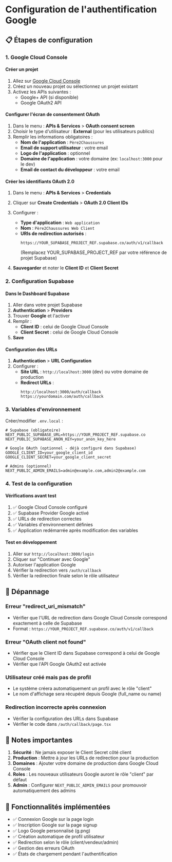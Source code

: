 # Configuration de l'authentification Google

## 📋 Étapes de configuration

### 1. Google Cloud Console

#### Créer un projet
1. Allez sur [Google Cloud Console](https://console.cloud.google.com/)
2. Créez un nouveau projet ou sélectionnez un projet existant
3. Activez les APIs suivantes :
   - Google+ API (si disponible)
   - Google OAuth2 API

#### Configurer l'écran de consentement OAuth
1. Dans le menu : **APIs & Services** > **OAuth consent screen**
2. Choisir le type d'utilisateur : **External** (pour les utilisateurs publics)
3. Remplir les informations obligatoires :
   - **Nom de l'application** : `Père2Chaussures`
   - **Email de support utilisateur** : votre email
   - **Logo de l'application** : optionnel
   - **Domaine de l'application** : votre domaine (ex: `localhost:3000` pour le dev)
   - **Email de contact du développeur** : votre email

#### Créer les identifiants OAuth 2.0
1. Dans le menu : **APIs & Services** > **Credentials**
2. Cliquer sur **Create Credentials** > **OAuth 2.0 Client IDs**
3. Configurer :
   - **Type d'application** : `Web application`
   - **Nom** : `Père2Chaussures Web Client`
   - **URIs de redirection autorisés** :
     ```
     https://YOUR_SUPABASE_PROJECT_REF.supabase.co/auth/v1/callback
     ```
     (Remplacez YOUR_SUPABASE_PROJECT_REF par votre référence de projet Supabase)

4. **Sauvegarder** et noter le **Client ID** et **Client Secret**

### 2. Configuration Supabase

#### Dans le Dashboard Supabase
1. Aller dans votre projet Supabase
2. **Authentication** > **Providers**
3. Trouver **Google** et l'activer
4. Remplir :
   - **Client ID** : celui de Google Cloud Console
   - **Client Secret** : celui de Google Cloud Console
5. **Save**

#### Configuration des URLs
1. **Authentication** > **URL Configuration**
2. Configurer :
   - **Site URL** : `http://localhost:3000` (dev) ou votre domaine de production
   - **Redirect URLs** : 
     ```
     http://localhost:3000/auth/callback
     https://yourdomain.com/auth/callback
     ```

### 3. Variables d'environnement

Créer/modifier `.env.local` :

```env
# Supabase (obligatoire)
NEXT_PUBLIC_SUPABASE_URL=https://YOUR_PROJECT_REF.supabase.co
NEXT_PUBLIC_SUPABASE_ANON_KEY=your_anon_key_here

# Google OAuth (optionnel - déjà configuré dans Supabase)
GOOGLE_CLIENT_ID=your_google_client_id
GOOGLE_CLIENT_SECRET=your_google_client_secret

# Admins (optionnel)
NEXT_PUBLIC_ADMIN_EMAILS=admin@example.com,admin2@example.com
```

### 4. Test de la configuration

#### Vérifications avant test
1. ✅ Google Cloud Console configuré
2. ✅ Supabase Provider Google activé
3. ✅ URLs de redirection correctes
4. ✅ Variables d'environnement définies
5. ✅ Application redémarrée après modification des variables

#### Test en développement
1. Aller sur `http://localhost:3000/login`
2. Cliquer sur "Continuer avec Google"
3. Autoriser l'application Google
4. Vérifier la redirection vers `/auth/callback`
5. Vérifier la redirection finale selon le rôle utilisateur

## 🔧 Dépannage

### Erreur "redirect_uri_mismatch"
- Vérifier que l'URL de redirection dans Google Cloud Console correspond exactement à celle de Supabase
- Format : `https://YOUR_PROJECT_REF.supabase.co/auth/v1/callback`

### Erreur "OAuth client not found"
- Vérifier que le Client ID dans Supabase correspond à celui de Google Cloud Console
- Vérifier que l'API Google OAuth2 est activée

### Utilisateur créé mais pas de profil
- Le système créera automatiquement un profil avec le rôle "client"
- Le nom d'affichage sera récupéré depuis Google (full_name ou name)

### Redirection incorrecte après connexion
- Vérifier la configuration des URLs dans Supabase
- Vérifier le code dans `/auth/callback/page.tsx`

## 📝 Notes importantes

1. **Sécurité** : Ne jamais exposer le Client Secret côté client
2. **Production** : Mettre à jour les URLs de redirection pour la production
3. **Domaines** : Ajouter votre domaine de production dans Google Cloud Console
4. **Roles** : Les nouveaux utilisateurs Google auront le rôle "client" par défaut
5. **Admin** : Configurer `NEXT_PUBLIC_ADMIN_EMAILS` pour promouvoir automatiquement des admins

## 🚀 Fonctionnalités implémentées

- ✅ Connexion Google sur la page login
- ✅ Inscription Google sur la page signup  
- ✅ Logo Google personnalisé (g.png)
- ✅ Création automatique de profil utilisateur
- ✅ Redirection selon le rôle (client/vendeur/admin)
- ✅ Gestion des erreurs OAuth
- ✅ États de chargement pendant l'authentification

